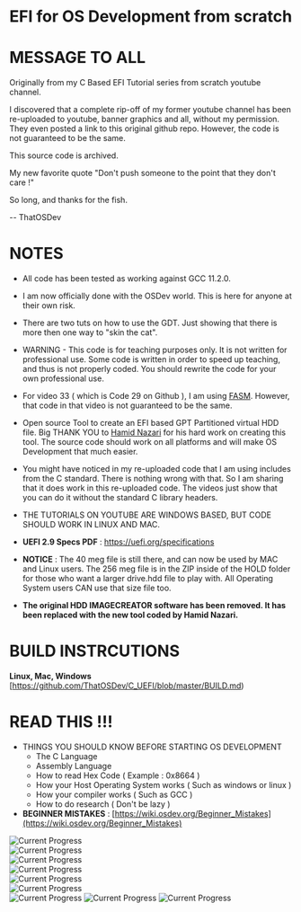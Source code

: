 # EFI for OS Development from scratch

# MESSAGE TO ALL  
Originally from my C Based EFI Tutorial series from scratch youtube channel.  

I discovered that a complete rip-off of my former youtube channel has been re-uploaded to youtube, banner graphics and all, without my permission. They even posted a link to this original github repo. However, the code is not guaranteed to be the same.  

This source code is archived.  
 
My new favorite quote "Don't push someone to the point that they don't care !"  

So long, and thanks for the fish.  

-- ThatOSDev  

# NOTES  
- All code has been tested as working against GCC 11.2.0. 
- I am now officially done with the OSDev world. This is here for anyone at their own risk.  
- There are two tuts on how to use the GDT. Just showing that there is more then one way to "skin the cat".   
- WARNING - This code is for teaching purposes only. It is not written for professional use. Some code is written in order to speed up teaching, and thus is not properly coded. You should rewrite the code for your own professional use.  
- For video 33 ( which is Code 29 on Github ), I am using [FASM](https://flatassembler.net/). However, that code in that video is not guaranteed to be the same.   
- Open source Tool to create an EFI based GPT Partitioned virtual HDD file. Big THANK YOU to [Hamid Nazari](https://github.com/hamidnazari/ThatDiskCreator) for his hard work on creating this tool. The source code should work on all platforms and will make OS Development that much easier.  
- You might have noticed in my re-uploaded code that I am using includes from the C standard. There is nothing wrong with that. So I am sharing that it does work in this re-uploaded code. The videos just show that you can do it without the standard C library headers.  

- THE TUTORIALS ON YOUTUBE ARE WINDOWS BASED, BUT CODE SHOULD WORK IN LINUX AND MAC. 

- **UEFI 2.9 Specs PDF** : https://uefi.org/specifications  

- **NOTICE** : The 40 meg file is still there, and can now be used by MAC and Linux users. The 256 meg file is in the ZIP inside of the HOLD folder for those who want a larger drive.hdd file to play with. All Operating System users CAN use that size file too.  

- **The original HDD IMAGECREATOR software has been removed. It has been replaced with the new tool coded by Hamid Nazari.**  


# BUILD INSTRCUTIONS  
**Linux, Mac, Windows**  
[https://github.com/ThatOSDev/C_UEFI/blob/master/BUILD.md)  

# READ THIS !!!
- THINGS YOU SHOULD KNOW BEFORE STARTING OS DEVELOPMENT  
    - The C Language  
    - Assembly Language  
    - How to read Hex Code ( Example : 0x8664 )  
    - How your Host Operating System works ( Such as windows or linux )  
    - How your compiler works ( Such as GCC )  
    - How to do research ( Don't be lazy )  
- **BEGINNER MISTAKES** : [https://wiki.osdev.org/Beginner_Mistakes](https://wiki.osdev.org/Beginner_Mistakes)  


![Current Progress](progress1.png)  
![Current Progress](progress2.png)  
![Current Progress](progress3.png)  
![Current Progress](progress4.png)  
![Current Progress](progress5.png)  
![Current Progress](progress6.png)  
![Current Progress](progress7.png) 
![Current Progress](progress8.png) 
![Current Progress](progress9.png) 
